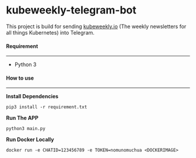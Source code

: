 # kubeweekly-telegram-bot

This project is build for sending [kubeweekly.io](https://kubeweekly.io/) (The weekly newsletters for all things Kubernetes) into Telegram.

#### Requirement
---
- Python 3
  
#### How to use
---

__Install Dependencies__

```
pip3 install -r requirement.txt
```
__Run The APP__

```
python3 main.py
```

__Run Docker Locally__

```
docker run -e CHATID=123456789 -e TOKEN=nomunomuchua <DOCKERIMAGE>
```
